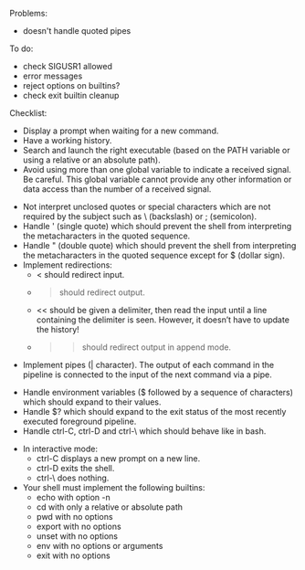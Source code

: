 Problems:
-	doesn't handle quoted pipes

To do:
-	check SIGUSR1 allowed
-	error messages
-	reject options on builtins?
-	check exit builtin cleanup

Checklist:
+	Display a prompt when waiting for a new command.
+	Have a working history.
+	Search and launch the right executable (based on the PATH variable or using a relative or an absolute path).
+	Avoid using more than one global variable to indicate a received signal.
	Be careful. This global variable cannot provide any other information or data access than the number of a received signal.
-	Not interpret unclosed quotes or special characters which are not required by the subject such as \ (backslash) or ; (semicolon).
-	Handle ' (single quote) which should prevent the shell from interpreting the metacharacters in the quoted sequence.
-	Handle " (double quote) which should prevent the shell from interpreting the metacharacters in the quoted sequence except for $ (dollar sign).
-	Implement redirections:
	+	< should redirect input.
	+	> should redirect output.
	+	<< should be given a delimiter, then read the input until a line containing the	delimiter is seen. However, it doesn’t have to update the history!
	+	>> should redirect output in append mode.
-	Implement pipes (| character). The output of each command in the pipeline is connected to the input of the next command via a pipe.
+	Handle environment variables ($ followed by a sequence of characters) which should expand to their values.
+	Handle $? which should expand to the exit status of the most recently executed foreground pipeline.
+	Handle ctrl-C, ctrl-D and ctrl-\ which should behave like in bash.
-	In interactive mode:
	-	ctrl-C displays a new prompt on a new line.
	-	ctrl-D exits the shell.
	-	ctrl-\ does nothing.
-	Your shell must implement the following builtins:
	-	echo with option -n
	-	cd with only a relative or absolute path
	-	pwd with no options
	-	export with no options
	-	unset with no options
	-	env with no options or arguments
	-	exit with no options
